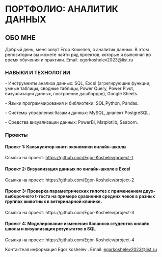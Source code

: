 <h1>ПОРТФОЛИО: АНАЛИТИК ДАННЫХ</h1>
<h2>ОБО МНЕ </h2>
Добрый день, меня зовут Егор Кошелев, я аналитик данных.
В этом репозитории вы можете найти ряд проектов, которые я выполнял во время обучения и практики. Email: egorkoshelev2023@list.ru

<h3>НАВЫКИ И ТЕХНОЛОГИИ</h3>
<p>- Инструменты анализа данных: SQL, Excel (агрегирующие функции, умные таблицы, сводные таблицы, Power Query, Power Pivot, визуализация данных, построение дашбордов), Google Sheets.
<p>- Языки программирования и библиотеки: SQL,Python, Pandas.
<p>- Системы управления базами данных: MySQL, диалект PostgreSQL.
<p>- Средства визуализации данных: PowerBi, Matplotlib, Seaborn.

  ### Проекты

#### Проект 1: Калькулятор юнит-экономики онлайн-школы

Ссылка на проект: https://github.com/Egor-Koshelev/project-1  

#### Проект 2: Визуализация данных по онлайн-школе в Excel

<p> Ссылка на проект: https://github.com/Egor-Koshelev/project-2

#### Проект 3: Проверка параметрических гипотез с применением двух-выборочного t-теста на примере сравнения средних чеков в разных группах животных в ветеринарной клинике.  

<p> Ссылка на проект: https://github.com/Egor-Koshelev/project-3
  
#### Проект 4: Моделирование изменения балансов студентов  онлайн школы и визуализация результатов в SQL

<p> Ссылка на проект: https://github.com/Egor-Koshelev/project-4

Контактная информация
Egor koshelev . Email: egorkoshelev2023@list.ru
